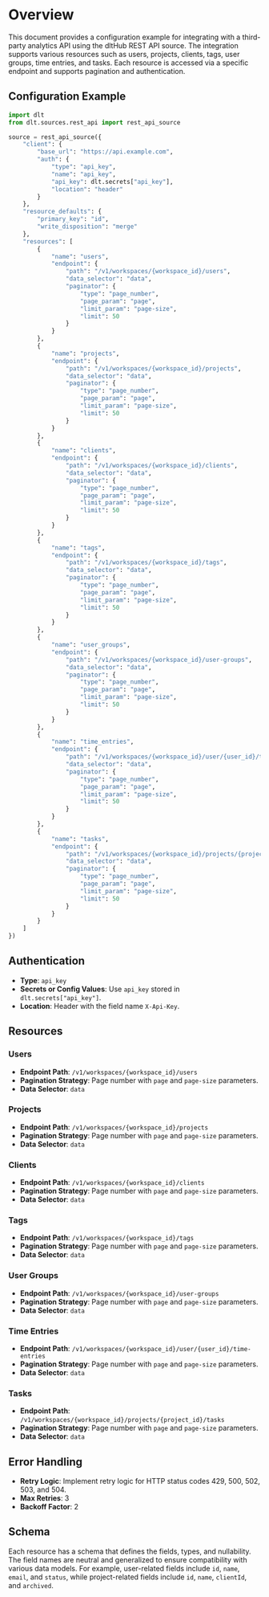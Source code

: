 # Overview

This document provides a configuration example for integrating with a third-party analytics API using the dltHub REST API source. The integration supports various resources such as users, projects, clients, tags, user groups, time entries, and tasks. Each resource is accessed via a specific endpoint and supports pagination and authentication.

## Configuration Example

```python
import dlt
from dlt.sources.rest_api import rest_api_source

source = rest_api_source({
    "client": {
        "base_url": "https://api.example.com",
        "auth": {
            "type": "api_key",
            "name": "api_key",
            "api_key": dlt.secrets["api_key"],
            "location": "header"
        }
    },
    "resource_defaults": {
        "primary_key": "id",
        "write_disposition": "merge"
    },
    "resources": [
        {
            "name": "users",
            "endpoint": {
                "path": "/v1/workspaces/{workspace_id}/users",
                "data_selector": "data",
                "paginator": {
                    "type": "page_number",
                    "page_param": "page",
                    "limit_param": "page-size",
                    "limit": 50
                }
            }
        },
        {
            "name": "projects",
            "endpoint": {
                "path": "/v1/workspaces/{workspace_id}/projects",
                "data_selector": "data",
                "paginator": {
                    "type": "page_number",
                    "page_param": "page",
                    "limit_param": "page-size",
                    "limit": 50
                }
            }
        },
        {
            "name": "clients",
            "endpoint": {
                "path": "/v1/workspaces/{workspace_id}/clients",
                "data_selector": "data",
                "paginator": {
                    "type": "page_number",
                    "page_param": "page",
                    "limit_param": "page-size",
                    "limit": 50
                }
            }
        },
        {
            "name": "tags",
            "endpoint": {
                "path": "/v1/workspaces/{workspace_id}/tags",
                "data_selector": "data",
                "paginator": {
                    "type": "page_number",
                    "page_param": "page",
                    "limit_param": "page-size",
                    "limit": 50
                }
            }
        },
        {
            "name": "user_groups",
            "endpoint": {
                "path": "/v1/workspaces/{workspace_id}/user-groups",
                "data_selector": "data",
                "paginator": {
                    "type": "page_number",
                    "page_param": "page",
                    "limit_param": "page-size",
                    "limit": 50
                }
            }
        },
        {
            "name": "time_entries",
            "endpoint": {
                "path": "/v1/workspaces/{workspace_id}/user/{user_id}/time-entries",
                "data_selector": "data",
                "paginator": {
                    "type": "page_number",
                    "page_param": "page",
                    "limit_param": "page-size",
                    "limit": 50
                }
            }
        },
        {
            "name": "tasks",
            "endpoint": {
                "path": "/v1/workspaces/{workspace_id}/projects/{project_id}/tasks",
                "data_selector": "data",
                "paginator": {
                    "type": "page_number",
                    "page_param": "page",
                    "limit_param": "page-size",
                    "limit": 50
                }
            }
        }
    ]
})
```

## Authentication

- **Type**: `api_key`
- **Secrets or Config Values**: Use `api_key` stored in `dlt.secrets["api_key"]`.
- **Location**: Header with the field name `X-Api-Key`.

## Resources

### Users
- **Endpoint Path**: `/v1/workspaces/{workspace_id}/users`
- **Pagination Strategy**: Page number with `page` and `page-size` parameters.
- **Data Selector**: `data`

### Projects
- **Endpoint Path**: `/v1/workspaces/{workspace_id}/projects`
- **Pagination Strategy**: Page number with `page` and `page-size` parameters.
- **Data Selector**: `data`

### Clients
- **Endpoint Path**: `/v1/workspaces/{workspace_id}/clients`
- **Pagination Strategy**: Page number with `page` and `page-size` parameters.
- **Data Selector**: `data`

### Tags
- **Endpoint Path**: `/v1/workspaces/{workspace_id}/tags`
- **Pagination Strategy**: Page number with `page` and `page-size` parameters.
- **Data Selector**: `data`

### User Groups
- **Endpoint Path**: `/v1/workspaces/{workspace_id}/user-groups`
- **Pagination Strategy**: Page number with `page` and `page-size` parameters.
- **Data Selector**: `data`

### Time Entries
- **Endpoint Path**: `/v1/workspaces/{workspace_id}/user/{user_id}/time-entries`
- **Pagination Strategy**: Page number with `page` and `page-size` parameters.
- **Data Selector**: `data`

### Tasks
- **Endpoint Path**: `/v1/workspaces/{workspace_id}/projects/{project_id}/tasks`
- **Pagination Strategy**: Page number with `page` and `page-size` parameters.
- **Data Selector**: `data`

## Error Handling

- **Retry Logic**: Implement retry logic for HTTP status codes 429, 500, 502, 503, and 504.
- **Max Retries**: 3
- **Backoff Factor**: 2

## Schema

Each resource has a schema that defines the fields, types, and nullability. The field names are neutral and generalized to ensure compatibility with various data models. For example, user-related fields include `id`, `name`, `email`, and `status`, while project-related fields include `id`, `name`, `clientId`, and `archived`.